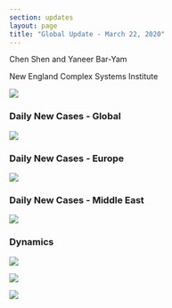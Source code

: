 ```yaml
---
section: updates
layout: page
title: "Global Update - March 22, 2020"
---
```


Chen Shen and Yaneer Bar-Yam

New England Complex Systems Institute

![](/media/5e7809ad8d15c561403b346a_Capture.JPG)

### Daily New Cases - Global

![](/media/5e7809c1462811b3b058b669_Intl_3_22.png)

### Daily New Cases - Europe

![](/media/5e7809d1c901eac1887b491d_Intl_3_22a.png)

### Daily New Cases - Middle East

![](/media/5e7809e6c901ea81757b4db4_Intl_3_22b.png)

### Dynamics

![](/media/5e7809fc4628118ee858d244_Global_3_22.png)

![](/media/5e780a0b462811283c58d94e_EU_3_22.png)

![](/media/5e780a1999e0844d4372bd09_ME_3_22.png)
